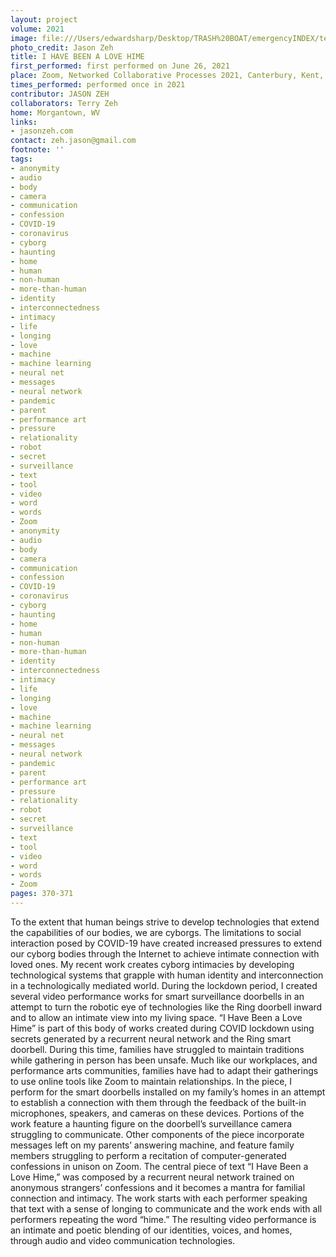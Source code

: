 ```yaml
---
layout: project
volume: 2021
image: file:///Users/edwardsharp/Desktop/TRASH%20BOAT/emergencyINDEX/ten_plus/guts/Print%20only/Links/1665433097433_IhaveBeenaLoveHime.tif
photo_credit: Jason Zeh
title: I HAVE BEEN A LOVE HIME
first_performed: first performed on June 26, 2021
place: Zoom, Networked Collaborative Processes 2021, Canterbury, Kent, UK
times_performed: performed once in 2021
contributor: JASON ZEH
collaborators: Terry Zeh
home: Morgantown, WV
links:
- jasonzeh.com
contact: zeh.jason@gmail.com
footnote: ''
tags:
- anonymity
- audio
- body
- camera
- communication
- confession
- COVID-19
- coronavirus
- cyborg
- haunting
- home
- human
- non-human
- more-than-human
- identity
- interconnectedness
- intimacy
- life
- longing
- love
- machine
- machine learning
- neural net
- messages
- neural network
- pandemic
- parent
- performance art
- pressure
- relationality
- robot
- secret
- surveillance
- text
- tool
- video
- word
- words
- Zoom
- anonymity
- audio
- body
- camera
- communication
- confession
- COVID-19
- coronavirus
- cyborg
- haunting
- home
- human
- non-human
- more-than-human
- identity
- interconnectedness
- intimacy
- life
- longing
- love
- machine
- machine learning
- neural net
- messages
- neural network
- pandemic
- parent
- performance art
- pressure
- relationality
- robot
- secret
- surveillance
- text
- tool
- video
- word
- words
- Zoom
pages: 370-371
---
```


 To the extent that human beings strive to develop technologies that extend the capabilities of our bodies, we are cyborgs. The limitations to social interaction posed by COVID-19 have created increased pressures to extend our cyborg bodies through the Internet to achieve intimate connection with loved ones. My recent work creates cyborg intimacies by developing technological systems that grapple with human identity and interconnection in a technologically mediated world. During the lockdown period, I created several video performance works for smart surveillance doorbells in an attempt to turn the robotic eye of technologies like the Ring doorbell inward and to allow an intimate view into my living space. “I Have Been a Love Hime” is part of this body of works created during COVID lockdown using secrets generated by a recurrent neural network and the Ring smart doorbell. During this time, families have struggled to maintain traditions while gathering in person has been unsafe. Much like our workplaces, and performance arts communities, families have had to adapt their gatherings to use online tools like Zoom to maintain relationships. In the piece, I perform for the smart doorbells installed on my family’s homes in an attempt to establish a connection with them through the feedback of the built-in microphones, speakers, and cameras on these devices. Portions of the work feature a haunting figure on the doorbell’s surveillance camera struggling to communicate. Other components of the piece incorporate messages left on my parents’ answering machine, and feature family members struggling to perform a recitation of computer-generated confessions in unison on Zoom. The central piece of text “I Have Been a Love Hime,” was composed by a recurrent neural network trained on anonymous strangers’ confessions and it becomes a mantra for familial connection and intimacy. The work starts with each performer speaking that text with a sense of longing to communicate and the work ends with all performers repeating the word “hime.” The resulting video performance is an intimate and poetic blending of our identities, voices, and homes, through audio and video communication technologies. 